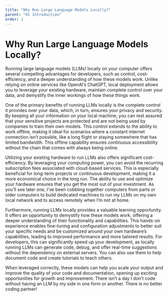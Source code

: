 ```yaml
---
title: "Why Run Large Language Models Locally?"
parent: "01 Introduction"
order: 2
---
```

# Why Run Large Language Models Locally?

Running large language models (LLMs) locally on your computer offers several compelling advantages for developers, such as control, cost-efficiency, and a deeper understanding of how these models work. Unlike relying on online services like OpenAI’s ChatGPT, local deployment allows you to leverage your existing hardware, maintain complete control over your data, and demystify the inner workings of how these things work.

One of the primary benefits of running LLMs locally is the complete control it provides over your data, which, in turn, ensures your privacy and security. By keeping all your information on your local machine, you can rest assured that your sensitive projects are protected and are not being used by companies to train their own models. This control extends to the ability to work offline, making it ideal for scenarios where a constant internet connection isn’t possible, like a long flight or staying somewhere that has limited bandwidth. This offline capability ensures continuous accessibility without the chain that comes with always being online.

Utilizing your existing hardware to run LLMs also offers significant cost-efficiency. By leveraging your computing power, you can avoid the recurring subscription fees associated with cloud-based services. This is especially beneficial for long-term projects or continuous development, making it a more economical choice in the long run. The ability to use and optimize your hardware ensures that you get the most out of your investment. As you’ll see later one, I’ve been cobbling together computers from parts or older computers to build dedicated machines to run my LLMs on my own local network and to access remotely when I’m not at home.

Furthermore, running LLMs locally provides a valuable learning opportunity. It offers an opportunity to demystify how these models work, offering a deeper understanding of their functionality and capabilities. This hands-on experience enables fine-tuning and configuration adjustments to better suit your specific needs and be customized around your own hardware’s capabilities, leading to improved performance and more tailored results. For developers, this can significantly speed up your development, as locally running LLMs can generate code, debug, and offer real-time suggestions without the dependency on external servers. You can also use them to help document code and create tutorials to teach others. 

When leveraged correctly, these models can help you scale your output and improve the quality of your code and documentation, opening up exciting opportunities for growth and improvement. There isn’t a day I don’t code without having an LLM by my side in one form or another. There is no better coding partner!
